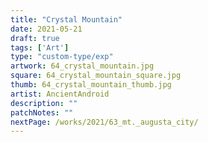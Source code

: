 ```yaml
---
title: "Crystal Mountain"
date: 2021-05-21
draft: true
tags: ['Art']
type: "custom-type/exp"
artwork: 64_crystal_mountain.jpg
square: 64_crystal_mountain_square.jpg
thumb: 64_crystal_mountain_thumb.jpg
artist: AncientAndroid
description: ""
patchNotes: ""
nextPage: /works/2021/63_mt._augusta_city/
---
```

